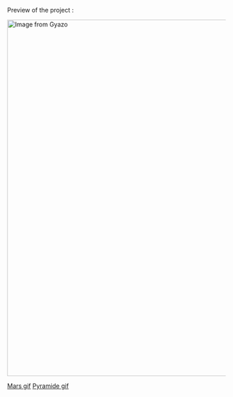 Preview of the project :

<a href="https://gyazo.com/fe89f76a9efe2115afc2b48a7ccaa941"><img src="https://i.gyazo.com/fe89f76a9efe2115afc2b48a7ccaa941.gif" alt="Image from Gyazo" width="820"/></a>

[Mars gif](https://gyazo.com/e8d16ed0be8b2f6387fd2722b09f9f98)         [Pyramide gif](https://gyazo.com/89aaa96118f0a25da31dc479d4e7a60b)
